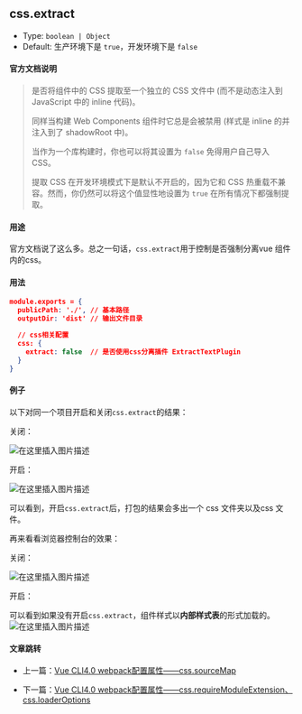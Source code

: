 ﻿## css.extract

+ Type: `boolean | Object`
+ Default: 生产环境下是 `true`，开发环境下是 `false`



#### 官方文档说明

> 是否将组件中的 CSS 提取至一个独立的 CSS 文件中 (而不是动态注入到 JavaScript 中的 inline 代码)。
>
> 同样当构建 Web Components 组件时它总是会被禁用 (样式是 inline 的并注入到了 shadowRoot 中)。
>
> 当作为一个库构建时，你也可以将其设置为 `false` 免得用户自己导入 CSS。
>
> 提取 CSS 在开发环境模式下是默认不开启的，因为它和 CSS 热重载不兼容。然而，你仍然可以将这个值显性地设置为 `true` 在所有情况下都强制提取。



#### 用途

官方文档说了这么多。总之一句话，`css.extract`用于控制是否强制分离vue 组件内的css。



#### 用法

```json
module.exports = {
  publicPath: './', // 基本路径
  outputDir: 'dist' // 输出文件目录

  // css相关配置
  css: {
    extract: false  // 是否使用css分离插件 ExtractTextPlugin
  }
}
```



#### 例子

以下对同一个项目开启和关闭`css.extract`的结果：

关闭：

![在这里插入图片描述](https://i-blog.csdnimg.cn/blog_migrate/c71547df676a2b32030d50da78eff039.png)



开启：

![在这里插入图片描述](https://i-blog.csdnimg.cn/blog_migrate/aab15af0c17525438d81550cbf144124.png)



可以看到，开启`css.extract`后，打包的结果会多出一个 css 文件夹以及css 文件。

再来看看浏览器控制台的效果：

关闭：

![在这里插入图片描述](https://i-blog.csdnimg.cn/blog_migrate/ba90fd5b5e3c682d48c016bf7bd3e956.png)





开启：



可以看到如果没有开启`css.extract`，组件样式以**内部样式表**的形式加载的。![在这里插入图片描述](https://i-blog.csdnimg.cn/blog_migrate/a9704289bbe177bc582c8b4ba235b46c.png)
#### 文章跳转
+ 上一篇：[Vue CLI4.0 webpack配置属性——css.sourceMap](https://blog.csdn.net/weixin_44869002/article/details/105831784)

+ 下一篇：[Vue CLI4.0 webpack配置属性——css.requireModuleExtension、css.loaderOptions](https://blog.csdn.net/weixin_44869002/article/details/105831661)



